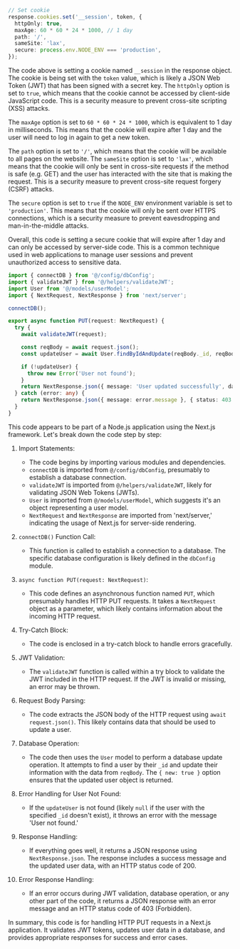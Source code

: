 ```ts
// Set cookie
response.cookies.set('__session', token, {
  httpOnly: true,
  maxAge: 60 * 60 * 24 * 1000, // 1 day
  path: '/',
  sameSite: 'lax',
  secure: process.env.NODE_ENV === 'production',
});
```

The code above is setting a cookie named `__session` in the response object. The cookie is being set with the `token` value, which is likely a JSON Web Token (JWT) that has been signed with a secret key. The `httpOnly` option is set to `true`, which means that the cookie cannot be accessed by client-side JavaScript code. This is a security measure to prevent cross-site scripting (XSS) attacks.

The `maxAge` option is set to `60 * 60 * 24 * 1000`, which is equivalent to 1 day in milliseconds. This means that the cookie will expire after 1 day and the user will need to log in again to get a new token.

The `path` option is set to `'/'`, which means that the cookie will be available to all pages on the website. The `sameSite` option is set to `'lax'`, which means that the cookie will only be sent in cross-site requests if the method is safe (e.g. GET) and the user has interacted with the site that is making the request. This is a security measure to prevent cross-site request forgery (CSRF) attacks.

The `secure` option is set to `true` if the `NODE_ENV` environment variable is set to `'production'`. This means that the cookie will only be sent over HTTPS connections, which is a security measure to prevent eavesdropping and man-in-the-middle attacks.

Overall, this code is setting a secure cookie that will expire after 1 day and can only be accessed by server-side code. This is a common technique used in web applications to manage user sessions and prevent unauthorized access to sensitive data.

```ts
import { connectDB } from '@/config/dbConfig';
import { validateJWT } from '@/helpers/validateJWT';
import User from '@/models/userModel';
import { NextRequest, NextResponse } from 'next/server';

connectDB();

export async function PUT(request: NextRequest) {
  try {
    await validateJWT(request);

    const reqBody = await request.json();
    const updateUser = await User.findByIdAndUpdate(reqBody._id, reqBody, { new: true }).select('-password');

    if (!updateUser) {
      throw new Error('User not found');
    }
    return NextResponse.json({ message: 'User updated successfully', data: updateUser }, { status: 200 });
  } catch (error: any) {
    return NextResponse.json({ message: error.message }, { status: 403 });
  }
}
```
This code appears to be part of a Node.js application using the Next.js framework. Let's break down the code step by step:

1. Import Statements:
   - The code begins by importing various modules and dependencies.
   - `connectDB` is imported from `@/config/dbConfig`, presumably to establish a database connection.
   - `validateJWT` is imported from `@/helpers/validateJWT`, likely for validating JSON Web Tokens (JWTs).
   - `User` is imported from `@/models/userModel`, which suggests it's an object representing a user model.
   - `NextRequest` and `NextResponse` are imported from 'next/server,' indicating the usage of Next.js for server-side rendering.

2. `connectDB()` Function Call:
   - This function is called to establish a connection to a database. The specific database configuration is likely defined in the `dbConfig` module.

3. `async function PUT(request: NextRequest)`:
   - This code defines an asynchronous function named `PUT`, which presumably handles HTTP PUT requests. It takes a `NextRequest` object as a parameter, which likely contains information about the incoming HTTP request.

4. Try-Catch Block:
   - The code is enclosed in a try-catch block to handle errors gracefully.

5. JWT Validation:
   - The `validateJWT` function is called within a try block to validate the JWT included in the HTTP request. If the JWT is invalid or missing, an error may be thrown.

6. Request Body Parsing:
   - The code extracts the JSON body of the HTTP request using `await request.json()`. This likely contains data that should be used to update a user.

7. Database Operation:
   - The code then uses the `User` model to perform a database update operation. It attempts to find a user by their `_id` and update their information with the data from `reqBody`. The `{ new: true }` option ensures that the updated user object is returned.

8. Error Handling for User Not Found:
   - If the `updateUser` is not found (likely `null` if the user with the specified `_id` doesn't exist), it throws an error with the message 'User not found.'

9. Response Handling:
   - If everything goes well, it returns a JSON response using `NextResponse.json`. The response includes a success message and the updated user data, with an HTTP status code of 200.

10. Error Response Handling:
    - If an error occurs during JWT validation, database operation, or any other part of the code, it returns a JSON response with an error message and an HTTP status code of 403 (Forbidden).

In summary, this code is for handling HTTP PUT requests in a Next.js application. It validates JWT tokens, updates user data in a database, and provides appropriate responses for success and error cases.